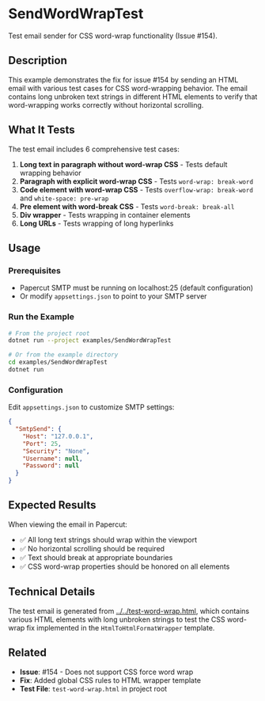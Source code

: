 # SendWordWrapTest

Test email sender for CSS word-wrap functionality (Issue #154).

## Description

This example demonstrates the fix for issue #154 by sending an HTML email with various test cases for CSS word-wrapping behavior. The email contains long unbroken text strings in different HTML elements to verify that word-wrapping works correctly without horizontal scrolling.

## What It Tests

The test email includes 6 comprehensive test cases:

1. **Long text in paragraph without word-wrap CSS** - Tests default wrapping behavior
2. **Paragraph with explicit word-wrap CSS** - Tests `word-wrap: break-word`
3. **Code element with word-wrap CSS** - Tests `overflow-wrap: break-word` and `white-space: pre-wrap`
4. **Pre element with word-break CSS** - Tests `word-break: break-all`
5. **Div wrapper** - Tests wrapping in container elements
6. **Long URLs** - Tests wrapping of long hyperlinks

## Usage

### Prerequisites

- Papercut SMTP must be running on localhost:25 (default configuration)
- Or modify `appsettings.json` to point to your SMTP server

### Run the Example

```bash
# From the project root
dotnet run --project examples/SendWordWrapTest

# Or from the example directory
cd examples/SendWordWrapTest
dotnet run
```

### Configuration

Edit `appsettings.json` to customize SMTP settings:

```json
{
  "SmtpSend": {
    "Host": "127.0.0.1",
    "Port": 25,
    "Security": "None",
    "Username": null,
    "Password": null
  }
}
```

## Expected Results

When viewing the email in Papercut:

- ✅ All long text strings should wrap within the viewport
- ✅ No horizontal scrolling should be required
- ✅ Text should break at appropriate boundaries
- ✅ CSS word-wrap properties should be honored on all elements

## Technical Details

The test email is generated from [../../test-word-wrap.html](../../test-word-wrap.html), which contains various HTML elements with long unbroken strings to test the CSS word-wrap fix implemented in the `HtmlToHtmlFormatWrapper` template.

## Related

- **Issue**: #154 - Does not support CSS force word wrap
- **Fix**: Added global CSS rules to HTML wrapper template
- **Test File**: `test-word-wrap.html` in project root
